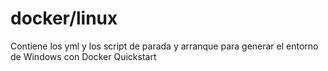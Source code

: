# docker/linux

Contiene los yml y los script de parada y arranque para generar el entorno de Windows
con Docker Quickstart